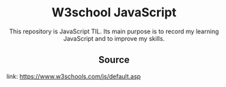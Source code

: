 <div align="center">
  <h1>W3school JavaScript</h1>
  <p>
    This repository is JavaScript TIL. Its main purpose is to record my learning JavaScript and to improve my skills.
  </p>
</div>

<h2 align="center">Source</h2>

link: https://www.w3schools.com/js/default.asp 


